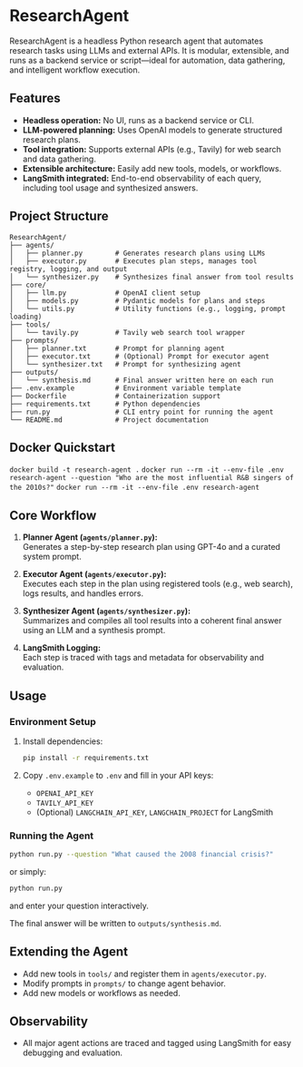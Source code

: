 # ResearchAgent

ResearchAgent is a headless Python research agent that automates research tasks using LLMs and external APIs. It is modular, extensible, and runs as a backend service or script—ideal for automation, data gathering, and intelligent workflow execution.

## Features

- **Headless operation:** No UI, runs as a backend service or CLI.
- **LLM-powered planning:** Uses OpenAI models to generate structured research plans.
- **Tool integration:** Supports external APIs (e.g., Tavily) for web search and data gathering.
- **Extensible architecture:** Easily add new tools, models, or workflows.
- **LangSmith integrated:** End-to-end observability of each query, including tool usage and synthesized answers.

## Project Structure

```
ResearchAgent/
├── agents/
│   ├── planner.py        # Generates research plans using LLMs
│   ├── executor.py       # Executes plan steps, manages tool registry, logging, and output
│   └── synthesizer.py    # Synthesizes final answer from tool results
├── core/
│   ├── llm.py            # OpenAI client setup
│   ├── models.py         # Pydantic models for plans and steps
│   └── utils.py          # Utility functions (e.g., logging, prompt loading)
├── tools/
│   └── tavily.py         # Tavily web search tool wrapper
├── prompts/
│   ├── planner.txt       # Prompt for planning agent
│   ├── executor.txt      # (Optional) Prompt for executor agent
│   └── synthesizer.txt   # Prompt for synthesizing agent
├── outputs/
│   └── synthesis.md      # Final answer written here on each run
├── .env.example          # Environment variable template
├── Dockerfile            # Containerization support
├── requirements.txt      # Python dependencies
├── run.py                # CLI entry point for running the agent
└── README.md             # Project documentation
```
## Docker Quickstart
`docker build -t research-agent .`
`docker run --rm -it --env-file .env research-agent --question "Who are the most influential R&B singers of the 2010s?"`
`docker run --rm -it --env-file .env research-agent`

## Core Workflow

1. **Planner Agent (`agents/planner.py`):**  
	Generates a step-by-step research plan using GPT-4o and a curated system prompt.

2. **Executor Agent (`agents/executor.py`):**  
	Executes each step in the plan using registered tools (e.g., web search), logs results, and handles errors.

3. **Synthesizer Agent (`agents/synthesizer.py`):**  
	Summarizes and compiles all tool results into a coherent final answer using an LLM and a synthesis prompt.

4. **LangSmith Logging:**  
	Each step is traced with tags and metadata for observability and evaluation.

## Usage

### Environment Setup

1. Install dependencies:
	```sh
	pip install -r requirements.txt
	```

2. Copy `.env.example` to `.env` and fill in your API keys:
	- `OPENAI_API_KEY`
	- `TAVILY_API_KEY`
	- (Optional) `LANGCHAIN_API_KEY`, `LANGCHAIN_PROJECT` for LangSmith

### Running the Agent

```sh
python run.py --question "What caused the 2008 financial crisis?"
```
or simply:
```sh
python run.py
```
and enter your question interactively.

The final answer will be written to `outputs/synthesis.md`.

## Extending the Agent

- Add new tools in `tools/` and register them in `agents/executor.py`.
- Modify prompts in `prompts/` to change agent behavior.
- Add new models or workflows as needed.

## Observability

- All major agent actions are traced and tagged using LangSmith for easy debugging and evaluation.
